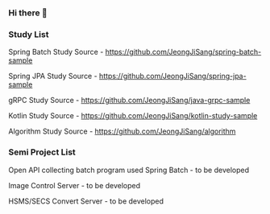 ### Hi there 👋

### Study List
Spring Batch Study Source - 
https://github.com/JeongJiSang/spring-batch-sample

Spring JPA Study Source - 
https://github.com/JeongJiSang/spring-jpa-sample

gRPC Study Source - 
https://github.com/JeongJiSang/java-grpc-sample

Kotlin Study Source - 
https://github.com/JeongJiSang/kotlin-study-sample

Algorithm Study Source - 
https://github.com/JeongJiSang/algorithm

### Semi Project List
Open API collecting batch program used Spring Batch - to be developed

Image Control Server - to be developed

HSMS/SECS Convert Server - to be developed

<!--
**JeongJiSang/JeongJiSang** is a ✨ _special_ ✨ repository because its `README.md` (this file) appears on your GitHub profile.

Here are some ideas to get you started:

- 🔭 I’m currently working on ...
- 🌱 I’m currently learning ...
- 👯 I’m looking to collaborate on ...
- 🤔 I’m looking for help with ...
- 💬 Ask me about ...
- 📫 How to reach me: ...
- 😄 Pronouns: ...
- ⚡ Fun fact: ...
-->
